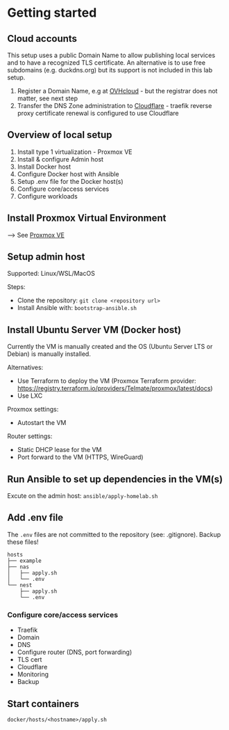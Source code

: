 # Getting started

## Cloud accounts

This setup uses a public Domain Name to allow publishing local services and to have a recognized TLS certificate.
An alternative is to use free subdomains (e.g. duckdns.org) but its support is not included in this lab setup.

1. Register a Domain Name, e.g at [OVHcloud](https://www.ovhcloud.com/en/) - but the registrar does not matter, see next step
2. Transfer the DNS Zone administration to [Cloudflare](https://www.cloudflare.com/application-services/products/dns/) - traefik reverse proxy certificate renewal is configured to use Cloudflare

## Overview of local setup

1. Install type 1 virtualization - Proxmox VE
2. Install & configure Admin host
3. Install Docker host
4. Configure Docker host with Ansible
5. Setup .env file for the Docker host(s)
6. Configure core/access services
7. Configure workloads

## Install Proxmox Virtual Environment

--> See [Proxmox VE](pve)

## Setup admin host

Supported: Linux/WSL/MacOS

Steps:
- Clone the repository: `git clone <repository url>`
- Install Ansible with: `bootstrap-ansible.sh`

## Install Ubuntu Server VM (Docker host)

Currently the VM is manually created and the OS (Ubuntu Server LTS or Debian) is manually installed.

Alternatives:
- Use Terraform to deploy the VM (Proxmox Terraform provider: https://registry.terraform.io/providers/Telmate/proxmox/latest/docs)
- Use LXC

Proxmox settings:
- Autostart the VM

Router settings:
- Static DHCP lease for the VM
- Port forward to the VM (HTTPS, WireGuard)

## Run Ansible to set up dependencies in the VM(s)

Excute on the admin host:
`ansible/apply-homelab.sh`

## Add .env file

The `.env` files are not committed to the repository (see: .gitignore). Backup these files!

```
hosts
├── example
├── nas
│   ├── apply.sh
│   └── .env
└── nest
    ├── apply.sh
    └── .env
```

### Configure core/access services

- Traefik
- Domain
- DNS
- Configure router (DNS, port forwarding)
- TLS cert
- Cloudflare
- Monitoring
- Backup

## Start containers

`docker/hosts/<hostname>/apply.sh`
